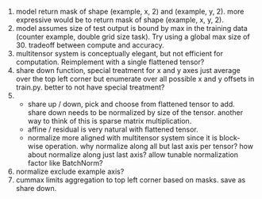 1. model return mask of shape (example, x, 2) and (example, y, 2). more expressive would be to return mask of shape (example, x, y, 2).
2. model assumes size of test output is bound by max in the training data (counter example, double grid size task). Try using a global max size of 30.
tradeoff between compute and accuracy.
3. multitensor system is conceptually elegant, but not efficient for computation. Reimplement with a single flattened tensor?
4. share down function, special treatment for x and y axes just average over the top left corner but enumerate over all possible x and y offsets in train.py.
better to not have special treatment?
5. - share up / down, pick and choose from flattened tensor to add. share down needs to be normalized by size of the tensor. another way to think of this is sparse matrix multiplication.
   - affine / residual is very natural with flattened tensor.
   - normalize more aligned with multitensor system since it is block-wise operation. why normalize along all but last axis per tensor? how about normalize along just last axis? allow tunable normalization factor like BatchNorm?
6. normalize exclude example axis?
7. cummax limits aggregation to top left corner based on masks. save as share down.